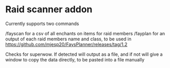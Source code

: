 # Raid scanner addon

Currently supports two commands

/fayscan for a csv of all enchants on items for raid members
/fayplan for an output of each raid members name and class, to be used in https://github.com/mjesp20/FaysPlanner/releases/tag/1.2

Checks for superwow. If detected will output as a file, and if not will give a window to copy the data directly, to be pasted into a file manually
